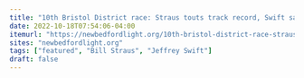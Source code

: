 ```yaml
---
title: "10th Bristol District race: Straus touts track record, Swift says new blood needed"
date: 2022-10-18T07:54:06-04:00
itemurl: "https://newbedfordlight.org/10th-bristol-district-race-straus-touts-track-record-swift-says-new-blood-needed/"
sites: "newbedfordlight.org"
tags: ["featured", "Bill Straus", "Jeffrey Swift"]
draft: false
---
```


